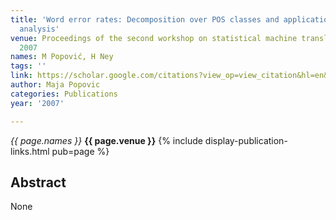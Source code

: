```yaml
---
title: 'Word error rates: Decomposition over POS classes and applications for error
  analysis'
venue: Proceedings of the second workshop on statistical machine translation, 48-55,
  2007
names: M Popović, H Ney
tags: ''
link: https://scholar.google.com/citations?view_op=view_citation&hl=en&user=KdAV2Y0AAAAJ&pagesize=100&sortby=pubdate&citation_for_view=KdAV2Y0AAAAJ:d1gkVwhDpl0C
author: Maja Popovic
categories: Publications
year: '2007'

---
```


*{{ page.names }}*
**{{ page.venue }}**
{% include display-publication-links.html pub=page %}
## Abstract

None